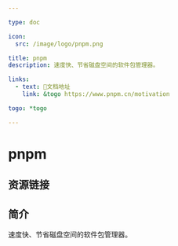 ```yaml
---

type: doc

icon:
  src: /image/logo/pnpm.png

title: pnpm
description: 速度快、节省磁盘空间的软件包管理器。

links:
  - text: 📖文档地址
    link: &togo https://www.pnpm.cn/motivation

togo: *togo

---
```


<ShowLogo />

# pnpm

<ShowBreadcrumb />

## 资源链接

<ShowLinks />

## 简介

速度快、节省磁盘空间的软件包管理器。
